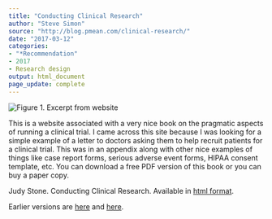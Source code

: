 ```yaml
---
title: "Conducting Clinical Research"
author: "Steve Simon"
source: "http://blog.pmean.com/clinical-research/"
date: "2017-03-12"
categories:
- "*Recommendation"
- 2017
- Research design
output: html_document
page_update: complete
---
```


![Figure 1. Excerpt from website](http://www.pmean.com/new-images/17/clinical-research01.png)

<div class="notes">

This is a website associated with a very nice book on the pragmatic aspects of running a clinical trial. I came across this site because I was looking for a simple example of a letter to doctors asking them to help recruit patients for a clinical trial. This was in an appendix along with other nice examples of things like case report forms, serious adverse event forms, HIPAA consent template, etc. You can download a free PDF version of this book or you can buy a paper copy.

Judy Stone. Conducting Clinical Research. Available in [html format][sto1].


[sto1]: http://www.conductingclinicalresearch.com/index.php

</div>



 
Earlier versions are [here][sim1] and [here][sim2].
 
[sim1]: http://blog.pmean.com/clinical-research/
[sim2]: http://new.pmean.com/clinical-research/
 
